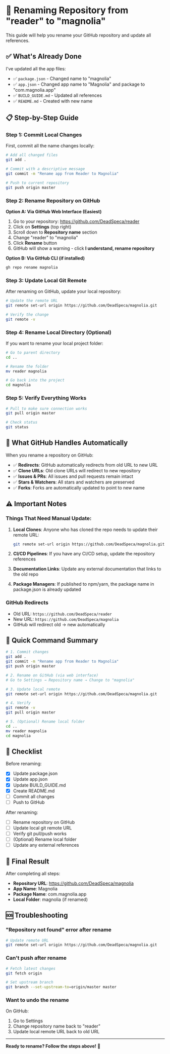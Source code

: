 # 🔄 Renaming Repository from "reader" to "magnolia"

This guide will help you rename your GitHub repository and update all references.

## ✅ What's Already Done

I've updated all the app files:
- ✅ `package.json` - Changed name to "magnolia"
- ✅ `app.json` - Changed app name to "Magnolia" and package to "com.magnolia.app"
- ✅ `BUILD_GUIDE.md` - Updated all references
- ✅ `README.md` - Created with new name

## 📋 Step-by-Step Guide

### Step 1: Commit Local Changes

First, commit all the name changes locally:

```bash
# Add all changed files
git add .

# Commit with a descriptive message
git commit -m "Rename app from Reader to Magnolia"

# Push to current repository
git push origin master
```

### Step 2: Rename Repository on GitHub

**Option A: Via GitHub Web Interface (Easiest)**

1. Go to your repository: https://github.com/DeadSpeca/reader
2. Click on **Settings** (top right)
3. Scroll down to **Repository name** section
4. Change "reader" to "magnolia"
5. Click **Rename** button
6. GitHub will show a warning - click **I understand, rename repository**

**Option B: Via GitHub CLI (if installed)**

```bash
gh repo rename magnolia
```

### Step 3: Update Local Git Remote

After renaming on GitHub, update your local repository:

```bash
# Update the remote URL
git remote set-url origin https://github.com/DeadSpeca/magnolia.git

# Verify the change
git remote -v
```

### Step 4: Rename Local Directory (Optional)

If you want to rename your local project folder:

```bash
# Go to parent directory
cd ..

# Rename the folder
mv reader magnolia

# Go back into the project
cd magnolia
```

### Step 5: Verify Everything Works

```bash
# Pull to make sure connection works
git pull origin master

# Check status
git status
```

## 🔗 What GitHub Handles Automatically

When you rename a repository on GitHub:
- ✅ **Redirects**: GitHub automatically redirects from old URL to new URL
- ✅ **Clone URLs**: Old clone URLs will redirect to new repository
- ✅ **Issues & PRs**: All issues and pull requests remain intact
- ✅ **Stars & Watchers**: All stars and watchers are preserved
- ✅ **Forks**: Forks are automatically updated to point to new name

## ⚠️ Important Notes

### Things That Need Manual Update:

1. **Local Clones**: Anyone who has cloned the repo needs to update their remote URL:
   ```bash
   git remote set-url origin https://github.com/DeadSpeca/magnolia.git
   ```

2. **CI/CD Pipelines**: If you have any CI/CD setup, update the repository references

3. **Documentation Links**: Update any external documentation that links to the old repo

4. **Package Managers**: If published to npm/yarn, the package name in package.json is already updated

### GitHub Redirects

- Old URL: `https://github.com/DeadSpeca/reader`
- New URL: `https://github.com/DeadSpeca/magnolia`
- GitHub will redirect old → new automatically

## 🚀 Quick Command Summary

```bash
# 1. Commit changes
git add .
git commit -m "Rename app from Reader to Magnolia"
git push origin master

# 2. Rename on GitHub (via web interface)
# Go to Settings → Repository name → Change to "magnolia"

# 3. Update local remote
git remote set-url origin https://github.com/DeadSpeca/magnolia.git

# 4. Verify
git remote -v
git pull origin master

# 5. (Optional) Rename local folder
cd ..
mv reader magnolia
cd magnolia
```

## 📝 Checklist

Before renaming:
- [x] Update package.json
- [x] Update app.json
- [x] Update BUILD_GUIDE.md
- [x] Create README.md
- [ ] Commit all changes
- [ ] Push to GitHub

After renaming:
- [ ] Rename repository on GitHub
- [ ] Update local git remote URL
- [ ] Verify git pull/push works
- [ ] (Optional) Rename local folder
- [ ] Update any external references

## 🎯 Final Result

After completing all steps:
- **Repository URL**: https://github.com/DeadSpeca/magnolia
- **App Name**: Magnolia
- **Package Name**: com.magnolia.app
- **Local Folder**: magnolia (if renamed)

## 🆘 Troubleshooting

### "Repository not found" error after rename

```bash
# Update remote URL
git remote set-url origin https://github.com/DeadSpeca/magnolia.git
```

### Can't push after rename

```bash
# Fetch latest changes
git fetch origin

# Set upstream branch
git branch --set-upstream-to=origin/master master
```

### Want to undo the rename

On GitHub:
1. Go to Settings
2. Change repository name back to "reader"
3. Update local remote URL back to old URL

---

**Ready to rename? Follow the steps above!** 🚀

